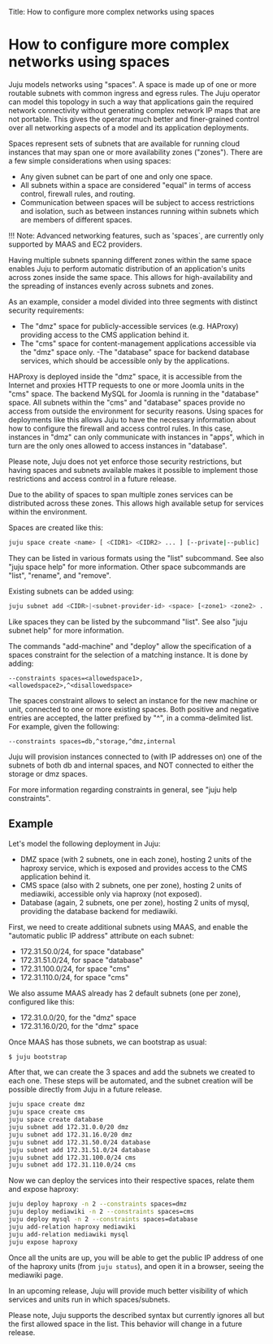 Title: How to configure more complex networks using spaces

# How to configure more complex networks using spaces

Juju models networks using "spaces". A space is made up of one or more routable
subnets with common ingress and egress rules. The Juju operator can model this
topology in such a way that applications gain the required network connectivity
without generating complex network IP maps that are not portable. This gives
the operator much better and finer-grained control over all networking aspects
of a model and its application deployments. 

Spaces represent sets of subnets that are available for running cloud instances
that may span one or more availability zones ("zones"). There are a few simple
considerations when using spaces:

- Any given subnet can be part of one and only one space.
- All subnets within a space are considered "equal" in terms of access control,
  firewall rules, and routing.
- Communication between spaces will be subject to access restrictions and
  isolation, such as between instances running within subnets which are members
  of different spaces.

!!! Note: Advanced networking features, such as 'spaces`, are currently only
supported by MAAS and EC2 providers.

Having multiple subnets spanning different zones within the same space enables
Juju to perform automatic distribution of an application's units across zones
inside the same space. This allows for high-availability and the spreading of
instances evenly across subnets and zones.

As an example, consider a model divided into three segments with
distinct security requirements:

- The "dmz" space for publicly-accessible services (e.g. HAProxy) providing
  access to the CMS application behind it.
- The "cms" space for content-management applications accessible via the "dmz"
  space only.
 -The "database" space for backend database services, which should be accessible
  only by the applications.

HAProxy is deployed inside the "dmz" space, it is accessible from the Internet
and proxies HTTP requests to one or more Joomla units in the "cms" space.
The backend MySQL for Joomla is running in the "database" space. All subnets
within the "cms" and "database" spaces provide no access from outside the
environment for security reasons. Using spaces for deployments like this allows
Juju to have the necessary information about how to configure the firewall and
access control rules. In this case, instances in "dmz" can only communicate
with instances in "apps", which in turn are the only ones allowed to access
instances in "database".

Please note, Juju does not yet enforce those security restrictions, but having
spaces and subnets available makes it possible to implement those restrictions
and access control in a future release.

Due to the ability of spaces to span multiple zones services can be distributed
across these zones. This allows high available setup for services within the
environment.

Spaces are created like this:

```bash
juju space create <name> [ <CIDR1> <CIDR2> ... ] [--private|--public]
```

They can be listed in various formats using the "list" subcommand. See
also "juju space help" for more information. Other space subcommands are
"list", "rename", and "remove".

Existing subnets can be added using:

```bash
juju subnet add <CIDR>|<subnet-provider-id> <space> [<zone1> <zone2> ...]
```

Like spaces they can be listed by the subcommand "list". See
also "juju subnet help" for more information.

The commands "add-machine" and "deploy" allow the specification of a
spaces constraint for the selection of a matching instance. It is done by
adding:

```
--constraints spaces=<allowedspace1>,<allowedspace2>,^<disallowedspace>
```

The spaces constraint allows to select an instance for the new machine or unit,
connected to one or more existing spaces. Both positive and negative entries are
accepted, the latter prefixed by "^", in a comma-delimited list. For example, 
given the following:

```
--constraints spaces=db,^storage,^dmz,internal
```

Juju will provision instances connected to (with IP addresses on) one of the subnets
of both db and internal spaces, and NOT connected to either the storage or dmz spaces.

For more information regarding constraints in general, see "juju help constraints".

## Example

Let's model the following deployment in Juju:

- DMZ space (with 2 subnets, one in each zone), hosting 2
  units of the haproxy service, which is exposed and provides
  access to the CMS application behind it.
- CMS space (also with 2 subnets, one per zone), hosting 2
  units of mediawiki, accessible only via haproxy (not exposed).
- Database (again, 2 subnets, one per zone), hosting 2 units of
  mysql, providing the database backend for mediawiki.

First, we need to create additional subnets using MAAS, and enable
the "automatic public IP address" attribute on each subnet:

- 172.31.50.0/24, for space "database"
- 172.31.51.0/24, for space "database"
- 172.31.100.0/24, for space "cms"
- 172.31.110.0/24, for space "cms"

We also assume MAAS already has 2 default subnets (one per
zone), configured like this:

- 172.31.0.0/20, for the "dmz" space
- 172.31.16.0/20, for the "dmz" space

Once MAAS has those subnets, we can bootstrap as usual:

```bash
$ juju bootstrap
```

After that, we can create the 3 spaces and add the subnets we
created to each one. These steps will be automated, and the subnet
creation will be possible directly from Juju in a future release.

```bash
juju space create dmz
juju space create cms
juju space create database
juju subnet add 172.31.0.0/20 dmz
juju subnet add 172.31.16.0/20 dmz
juju subnet add 172.31.50.0/24 database
juju subnet add 172.31.51.0/24 database
juju subnet add 172.31.100.0/24 cms
juju subnet add 172.31.110.0/24 cms
```

Now we can deploy the services into their respective spaces,
relate them and expose haproxy:

```bash
juju deploy haproxy -n 2 --constraints spaces=dmz
juju deploy mediawiki -n 2 --constraints spaces=cms
juju deploy mysql -n 2 --constraints spaces=database
juju add-relation haproxy mediawiki
juju add-relation mediawiki mysql
juju expose haproxy
```

Once all the units are up, you will be able to get the public
IP address of one of the haproxy units (from ```juju status```), and
open it in a browser, seeing the mediawiki page.

In an upcoming release, Juju will provide much better visibility
of which services and units run in which spaces/subnets.

Please note, Juju supports the described syntax but currently ignores
all but the first allowed space in the list. This behavior will change
in a future release.
